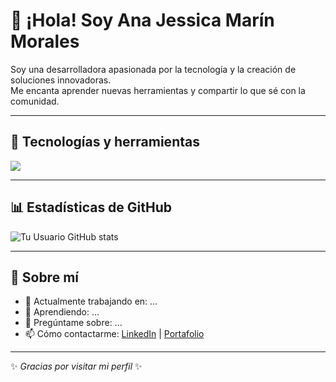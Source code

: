 # 👋 ¡Hola! Soy Ana Jessica Marín Morales

Soy una desarrolladora apasionada por la tecnología y la creación de soluciones innovadoras.  
Me encanta aprender nuevas herramientas y compartir lo que sé con la comunidad.

---

## 🚀 Tecnologías y herramientas

<p align="left">
  <img src="https://skillicons.dev/icons?i=html,css,js,java,kotlin,springboot,android,git,github,docker" />
</p>

---

## 📊 Estadísticas de GitHub
![Tu Usuario GitHub stats](https://github-readme-stats.vercel.app/api?username=TU-USUARIO&show_icons=true&theme=radical)

---

## 🌱 Sobre mí
- 🔭 Actualmente trabajando en: ...
- 🌱 Aprendiendo: ...
- 💬 Pregúntame sobre: ...
- 📫 Cómo contactarme: [LinkedIn](#) | [Portafolio](#)

---
✨ _Gracias por visitar mi perfil_ ✨

